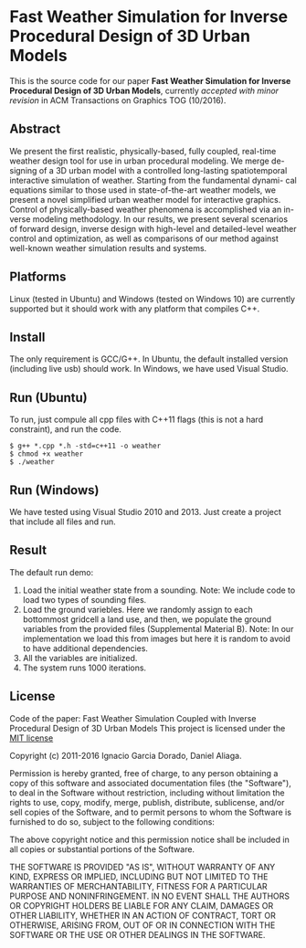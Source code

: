 # Fast Weather Simulation for Inverse Procedural Design of 3D Urban Models
This is the source code for our paper **Fast Weather Simulation for Inverse Procedural Design of 3D Urban Models**, currently *accepted with minor revision* in ACM Transactions on Graphics TOG (10/2016).

## Abstract 
We present the first realistic, physically-based, fully coupled, real-time
weather design tool for use in urban procedural modeling. We merge de-
signing of a 3D urban model with a controlled long-lasting spatiotemporal
interactive simulation of weather. Starting from the fundamental dynami-
cal equations similar to those used in state-of-the-art weather models, we
present a novel simplified urban weather model for interactive graphics.
Control of physically-based weather phenomena is accomplished via an in-
verse modeling methodology. In our results, we present several scenarios of
forward design, inverse design with high-level and detailed-level weather
control and optimization, as well as comparisons of our method against
well-known weather simulation results and systems.

## Platforms

Linux (tested in Ubuntu) and Windows (tested on Windows 10) are currently supported but it should work with any platform that compiles C++.

## Install

The only requirement is GCC/G++. In Ubuntu, the default installed version (including live usb) should work. In Windows, we have used Visual Studio.

## Run (Ubuntu)

To run, just compule all cpp files with C++11 flags (this is not a hard constraint), and run the code.

    $ g++ *.cpp *.h -std=c++11 -o weather
    $ chmod +x weather
    $ ./weather
    
## Run (Windows)

We have tested using Visual Studio 2010 and 2013. Just create a project that include all files and run.

## Result

The default run demo:

1. Load the initial weather state from a sounding. Note: We include code to load two types of sounding files.
2. Load the ground variebles. Here we randomly assign to each bottommost gridcell a land use, and then, we populate the ground variables from the provided files (Supplemental Material B). Note: In our implementation we load this from images but here it is random to avoid to have additional dependencies.
3. All the variables are initialized.
4. The system runs 1000 iterations.

## License

Code of the paper: Fast  Weather  Simulation Coupled with Inverse Procedural Design of 3D Urban Models
This project is licensed under the [MIT license](https://opensource.org/licenses/MIT)

Copyright (c) 2011-2016 Ignacio Garcia Dorado, Daniel Aliaga.

Permission is hereby granted, free of charge, to any person obtaining a copy
of this software and associated documentation files (the "Software"), to deal
in the Software without restriction, including without limitation the rights
to use, copy, modify, merge, publish, distribute, sublicense, and/or sell
copies of the Software, and to permit persons to whom the Software is
furnished to do so, subject to the following conditions:

The above copyright notice and this permission notice shall be included in
all copies or substantial portions of the Software.

THE SOFTWARE IS PROVIDED "AS IS", WITHOUT WARRANTY OF ANY KIND, EXPRESS OR
IMPLIED, INCLUDING BUT NOT LIMITED TO THE WARRANTIES OF MERCHANTABILITY,
FITNESS FOR A PARTICULAR PURPOSE AND NONINFRINGEMENT. IN NO EVENT SHALL THE
AUTHORS OR COPYRIGHT HOLDERS BE LIABLE FOR ANY CLAIM, DAMAGES OR OTHER
LIABILITY, WHETHER IN AN ACTION OF CONTRACT, TORT OR OTHERWISE, ARISING FROM,
OUT OF OR IN CONNECTION WITH THE SOFTWARE OR THE USE OR OTHER DEALINGS IN
THE SOFTWARE.

